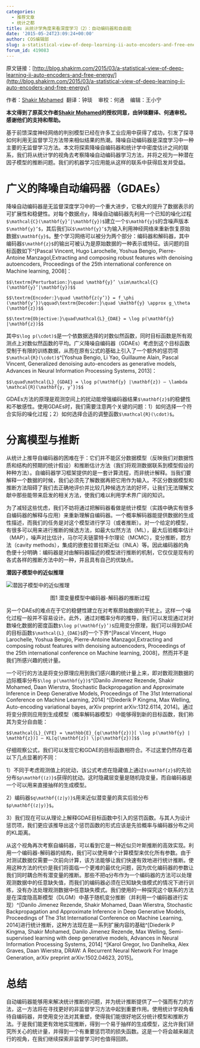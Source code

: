 ```yaml
---
categories:
  - 推荐文章
  - 统计之都
title: 从统计学角度来看深度学习（2）：自动编码器和自由能
date: '2015-05-24T23:09:24+00:00'
author: COS编辑部
slug: a-statistical-view-of-deep-learning-ii-auto-encoders-and-free-energy
forum_id: 419083
---
```


原文链接：[http://blog.shakirm.com/2015/03/a-statistical-view-of-deep-learning-ii-auto-encoders-and-free-energy/](http://blog.shakirm.com/2015/03/a-statistical-view-of-deep-learning-ii-auto-encoders-and-free-energy/)

作者：[Shakir Mohamed](http://www.shakirm.com/)  翻译：钟琰    审校：何通    编辑：王小宁

**本文得到了原英文作者[Shakir Mohamed](http://www.shakirm.com/)的授权同意，由钟琰翻译、何通审校。感谢他们的支持和帮助。**

基于前馈深度神经网络的判别模型已经在许多工业应用中获得了成功，引发了探寻如何利用无监督学习方法带来相似结果的热潮。降噪自动编码器是深度学习中一种主要的无监督学习方法。本文将探索降噪自编码器和统计学中密度估计之间的联系，我们将从统计学的视角去考察降噪自动编码器学习方法，并将之视为一种潜在因子模型的推断问题。我们的机器学习应用能从这样的联系中获得启发并受益。

# 广义的降噪自动编码器（GDAEs）

降噪自动编码器是无监督深度学习中的一个重大进步，它极大的提升了数据表示的可扩展性和稳健性。对每个数据点y，降噪自动编码器先利用一个已知的噪化过程`$\mathcal{C}(\mathbf{y}’|\mathbf{y})$`建立一个`$\mathbf{y}$`的含噪声版本`$\mathbf{y}’$`，其后我们以`$\mathbf{y}’$`为输入利用神经网络来重新恢复原始数据`$\mathbf{y}$`。整个学习网络可以被分为两个部分：编码器和解码器，其中编码器`$\mathbf{z}$`的输出可被认为是原始数据的一种表示或特征。该问题的目标函数如下^[Pascal Vincent, Hugo Larochelle, Yoshua Bengio, Pierre-Antoine Manzagol,Extracting and composing robust features with denoising autoencoders, Proceedings of the 25th international conference on Machine learning, 2008]：

`$$\textrm{Perturbation:}\quad \mathbf{y}’ \sim\mathcal{C}(\mathbf{y}’|\mathbf{y})$$`

`$$\textrm{Encoder:}\quad \mathbf{z(y’)} = f_\phi (\mathbf{y’})\qquad\textrm{Decoder:}\quad \mathbf{y} \approx g_\theta (\mathbf{z})$$`

`$$\textrm{Objective:}\quad\mathcal{L}_{DAE} = \log p(\mathbf{y} |\mathbf{z})$$`

<!--more-->

其中`$\log p(\cdot)$`是一个依数据选择的对数似然函数，同时目标函数是所有观测点上对数似然函数的平均。广义降噪自编码器（GDAEs）考虑到这个目标函数受制于有限的训练数据，从而在原有公式的基础上引入了一个额外的惩罚项`$\mathcal{R}(\cdot)$`^[Yoshua Bengio, Li Yao, Guillaume Alain, Pascal Vincent, Generalized denoising auto-encoders as generative models, Advances in Neural Information Processing Systems, 2013]：

`$$\quad\mathcal{L}_{GDAE} = \log p(\mathbf{y} |\mathbf{z}) – \lambda \mathcal{R}(\mathbf{y, y’})$$`

GDAEs方法的原理是观测空间上的扰动能增强编码器结果`$\mathbf{z}$`的稳健性和不敏感性。使用GDAEs时，我们需要注意两个关键的问题：1）如何选择一个符合实际的噪化过程；2）如何选择合适的调整函数`$\mathcal{R}(\cdot)$`。

# 分离模型与推断

从统计上推导自编码器的困难在于：它们并不能区分数据模型（反映我们对数据性质和结构的预期的统计假设）和推断估计方法（我们将观测数据联系到模型假设的种种方法）。自编码器学习框架提供的是一套计算流程，而非统计解释。当我们要解释一个数据的时候，我们必须先了解数据再把它用作为输入。不区分数据模型和推断方法阻碍了我们去正确地评价并比较几种候选方法的好坏，让我们无法理解文献中那些能带来启发的相关方法，使我们难以利用学术界广阔的知识。

为了减轻这些忧虑，我们不妨将通过把解码器看做是统计模型（实践中确实有很多自编码器的解释与应用）来重新理解自编码器。一个概率解码器能提供数据的生成性描述，而我们的任务是对这个模型进行学习（或者推断）。对一个给定的模型，有很多可以用来进行推断的候选方法，如最大似然方法（ML），最大后验概率估计（MAP），噪声对比估计，马尔可夫链蒙特卡尔理论（MCMC），变分推断，腔方法（cavity methods），集成的嵌套拉普拉斯近似（INLA）等。因此编码器的角色便十分明确：编码器是对由解码器描述的模型进行推断的机制，它仅仅是现有的各式各样的推断方法中的一种，并且具有自己的优缺点。

**潜因子模型中的近似推理**

![潜因子模型中的近似推理](https://uploads.cosx.org/2015/05/001.png)
<p style="text-align:center">
图1 潜变量模型中编码器-解码器的推断过程
</p>

另一个DAEs的难点在于它的稳健性建立在对考察原始数据的干扰上。这样一个噪化过程一般并不容易设计。此外，通过对概率分布的推导，我们可以发现通过对对数噪化数据的密度函数`$\log p(\mathbf{y}’)$`应用变分原理，我们可以得到DAE的目标函数`$\mathcal{L}_{DAE}$`的一个下界^[Pascal Vincent, Hugo Larochelle, Yoshua Bengio, Pierre-Antoine Manzagol,Extracting and composing robust features with denoising autoencoders, Proceedings of the 25th international conference on Machine learning, 2008]，然而并不是我们所感兴趣的统计量。

一个可行的方法是将变分原理应用到我们感兴趣的统计量上来，即对数观测数据的边际概率分布`$\log p(\mathbf{y})$`^[Danilo Jimenez Rezende, Shakir Mohamed, Daan Wierstra, Stochastic Backpropagation and Approximate Inference in Deep Generative Models, Proceedings of The 31st International Conference on Machine Learning, 2014] ^[Diederik P Kingma, Max Welling, Auto-encoding variational bayes, arXiv preprint arXiv:1312.6114, 2014]。通过将变分原则应用到生成模型（概率解码器模型）中能够得到新的目标函数，我们称其为变分自由能：

`$$\mathcal{L}_{VFE} = \mathbb{E}_{q(\mathbf{z})}[ \log p(\mathbf{y} | \mathbf{z})] – KL[q(\mathbf{z}) \|p(\mathbf{z})]$$`

仔细观察公式，我们可以发现它和GDAE的目标函数相符合。不过这里仍然存在着以下几点显著的不同：

1）不同于考虑观测值上的扰动，该公式考虑在隐藏值上通过`$\mathbf{z}$`的先验分布`$p\mathbf{(z)}$`获得的扰动。这时隐藏层变量是随机隐变量，而自编码器是一个可以用来直接抽样的生成模型。

2）编码器`$q\mathbf{(z|y)}$`用来近似潜变量的真实后验分布`$p\mathbf{(z|y)}$`。

3）我们现在可以从理论上解释GDAE目标函数中引入的惩罚函数。与其人为设计惩罚项，我们更应该推导出这个惩罚函数的形式应该是先验概率与编码器分布之间的KL距离。

从这个视角再次考察自编码器，可以看到它是一种近似贝叶斯推断的高效实现。利用一个编码器-解码器的结构，我们可以使用单个计算模型来优化所有参数。由于对测试数据仅需要一次前向计算，该方法能够让我们快速有效地进行统计推断。使用这种方法的代价是我们将面临一个更难的最优化问题，因为优化编码器的参数让我们同时耦合所有潜变量的推断。那些不把q分布作为一个编码器的方法可以处理观测数据中的任意缺失值，而我们的编码器必须在已知缺失值模式的情况下进行训练，没有办法处理观测数据中任意缺失模式。我们使用的一种探究这个联系的方法是在深度隐高斯模型（DLGM）中基于随机变分推断（并利用一个编码器进行实现）^[Danilo Jimenez Rezende, Shakir Mohamed, Daan Wierstra, Stochastic Backpropagation and Approximate Inference in Deep Generative Models, Proceedings of The 31st International Conference on Machine Learning, 2014]进行统计推断，这种方法现在是一系列扩展内容的基础^[Diederik P Kingma, Shakir Mohamed, Danilo Jimenez Rezende, Max Welling, Semi-supervised learning with deep generative models, Advances in Neural Information Processing Systems, 2014] ^[Karol Gregor, Ivo Danihelka, Alex Graves, Daan Wierstra, DRAW: A Recurrent Neural Network For Image Generation, arXiv preprint arXiv:1502.04623, 2015]。

# 总结

自动编码器能够用来解决统计推断的问题，并为统计推断提供了一个强而有力的方法，这一方法将在寻找更好的非监督学习方法中起到重要作用。使用统计学视角看待自编码器，并使用变分法对其重塑，使得我们能很好地区分统计模型和推断方法。于是我们能更有效地实现推断，得到一个易于抽样的生成模型，这允许我们研究所关心的统计量，并得到一个有重要惩罚项的损失函数。这是一个将会越来越流行的视角，在我们继续探索非监督学习时也值得回顾。
